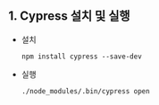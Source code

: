 ## 1. Cypress 설치 및 실행
* 설치
  ```
  npm install cypress --save-dev
  ```

* 실행
  ```
  ./node_modules/.bin/cypress open
  ```
